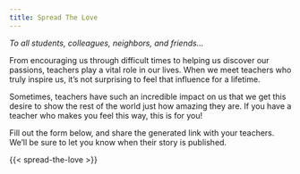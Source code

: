 ```yaml
---
title: Spread The Love
---
```


_To all students, colleagues, neighbors, and friends…_

From encouraging us through difficult times to helping us discover our passions, teachers play a vital role in our lives. When we meet teachers who truly inspire us, it’s not surprising to feel that influence for a lifetime.

Sometimes, teachers have such an incredible impact on us that we get this desire to show the rest of the world just how amazing they are. If you have a teacher who makes you feel this way, this is for you!

Fill out the form below, and share the generated link with your teachers. We’ll be sure to let you know when their story is published.

{{< spread-the-love >}}
